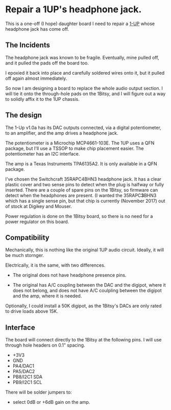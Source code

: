 # Repair a 1UP's headphone jack.

This is a one-off (I hope) daughter board I need to repair a
[1-UP](https://github.com/1Bitsy/1bitsy-1up) whose headphone jack
has come off.


## The Incidents

The headphone jack was known to be fragile.  Eventually, mine pulled
off, and it pulled the pads off the board too.

I epoxied it back into place and carefully soldered wires onto it,
but it pulled off again almost immediately.

So now I am designing a board to replace the whole audio output
section.  I will tie it onto the through-hole pads on the 1Bitsy,
and I will figure out a way to solidly affix it to the 1UP chassis.


## The design

The 1-Up v1.0a has its DAC outputs connected, via a digital
potentiometer, to an amplifier, and the amp drives a headphone jack.

The potentiometer is a Microchip MCP4661-103E.  The 1UP uses
a QFN package, but I'll use a TSSOP to make chip placement easier.
The potentiometer has an I2C interface.


The amp is a Texas Instruments TPA6135A2.  It is only available in a
QFN package.

I've chosen the Switchcraft 35RAPC4BHN3 headphone jack.  It has a
clear plastic cover and two sense pins to detect when the plug is
halfway or fully inserted.  There are a couple of spare pins on the
1Bitsy, so firmware can detect when the headphones are present.
(I wanted the 35RAPC**3**BHN3 which has a single sense pin, but
that chip is currently (November 2017) out of stock at Digikey and
Mouser.

Power regulation is done on the 1Bitsy board, so there is no need
for a power regulator on this board.


## Compatibility

Mechanically, this is nothing like the original 1UP audio circuit.
Ideally, it will be much stornger.

Electrically, it is the same, with two differences.

* The original does not have headphone presence pins.

* The original has A/C coupling between the DAC and the digipot,
  where it does not belong, and does not have A/C coulpling between
  the digipot and the amp, where it is needed.

Optionally, I could install a 50K digipot, as the 1Bitsy's DACs are
only rated to drive loads above 15K.

## Interface

The board will connect directly to the 1Bitsy at the following
pins.  I will use through hole headers on 0.1" spacing.

* +3V3
* GND
* PA4/DAC1
* PA5/DAC2
* PB8/I2C1 SDA
* PB9/I2C1 SCL

There will be solder jumpers to:

* select 0dB or +6dB gain on the amp.
